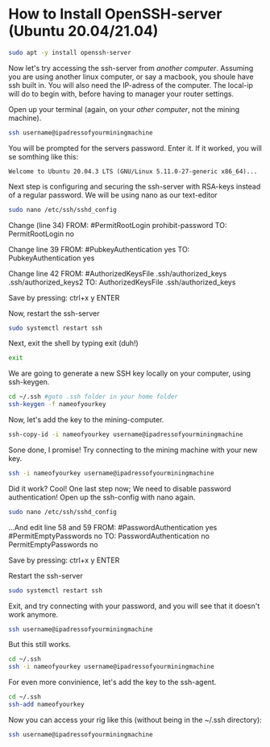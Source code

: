 # How to Install OpenSSH-server (Ubuntu 20.04/21.04)

 ```sh
sudo apt -y install openssh-server
```

Now let's try accessing the ssh-server from *another computer*.
Assuming you are using another linux computer, or say a macbook,
you shoule have ssh built in. You will also need the IP-adress of 
the computer. The local-ip will do to begin with, before having to
manager your router settings.

Open up your terminal (again, on your *other computer*, not the mining machine).

 ```sh
ssh username@ipadressofyourminingmachine
```

You will be prompted for the servers password. Enter it.
If it worked, you will se somthing like this:

 ```console
Welcome to Ubuntu 20.04.3 LTS (GNU/Linux 5.11.0-27-generic x86_64)...
```

Next step is configuring and securing the ssh-server with RSA-keys instead of a regular password.
We will be using nano as our text-editor

 ```sh
sudo nano /etc/ssh/sshd_config
```

Change (line 34) FROM:
#PermitRootLogin prohibit-password
TO:
PermitRootLogin no

Change line 39 FROM:
#PubkeyAuthentication yes
TO:
PubkeyAuthentication yes

Change line 42 FROM:
#AuthorizedKeysFile     .ssh/authorized_keys .ssh/authorized_keys2
TO:
AuthorizedKeysFile     .ssh/authorized_keys

Save by pressing:
ctrl+x
y
ENTER

Now, restart the ssh-server

 ```sh
sudo systemctl restart ssh
```

Next, exit the shell by typing exit (duh!)
 ```sh
exit
```
We are going to generate a new SSH key locally on your computer, using ssh-keygen.

 ```sh
cd ~/.ssh #goto .ssh folder in your home folder
ssh-keygen -f nameofyourkey
```

Now, let's add the key to the mining-computer.

 ```sh
ssh-copy-id -i nameofyourkey username@ipadressofyourminingmachine
```

Sone done, I promise! Try connecting to the mining machine with your new key.

 ```sh
ssh -i nameofyourkey username@ipadressofyourminingmachine
```

Did it work? Cool! One last step now; We need to disable password authentication!
Open up the ssh-config with nano again.


 ```sh
sudo nano /etc/ssh/sshd_config
```

...And edit line 58 and 59 FROM:
#PasswordAuthentication yes
#PermitEmptyPasswords no
TO:
PasswordAuthentication no
PermitEmptyPasswords no

Save by pressing:
ctrl+x
y
ENTER

Restart the ssh-server

 ```sh
sudo systemctl restart ssh
```

Exit, and try connecting with your password, and you will see that it doesn't work anymore.

 ```sh
ssh username@ipadressofyourminingmachine
```

But this still works.

 ```sh
 cd ~/.ssh
ssh -i nameofyourkey username@ipadressofyourminingmachine
```

For even more convinience, let's add the key to the ssh-agent.

 ```sh
cd ~/.ssh
ssh-add nameofyourkey
```
Now you can access your rig like this (without being in the ~/.ssh directory):

 ```sh
ssh username@ipadressofyourminingmachine
```
